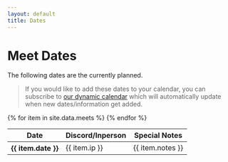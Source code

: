 ```yaml
---
layout: default
title: Dates
---
```

# Meet Dates

The following dates are the currently planned.

> If you would like to add these dates to your calendar, you can subscribe to [our dynamic calendar](https://calendar.cambfurs.co.uk) which will automatically update when new dates/information get added.

<table class="table table-dark">
  <thead>
    <tr>
      <th scope="col">Date</th>
      <th scope="col">Discord/Inperson</th>
      <th scope="col">Special Notes</th>
    </tr>
  </thead>
  <tbody>
    {% for item in site.data.meets %}
      <tr>
        <th scope="row">{{ item.date }}</th>
        <td>{{ item.ip }}</td>
        <td>{{ item.notes }}</td>
      </tr>
    {% endfor %}
  </tbody>
</table>